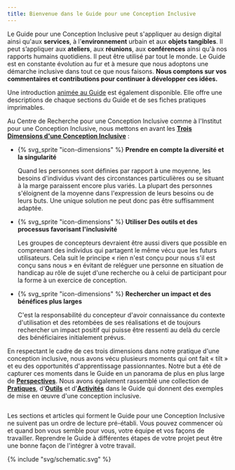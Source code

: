 ```yaml
---
title: Bienvenue dans le Guide pour une Conception Inclusive
---
```


Le Guide pour une Conception Inclusive peut s'appliquer au design digital ainsi qu'aux **services**, à
l'**environnement** urbain et aux **objets tangibles**. Il peut s’appliquer aux **ateliers**, aux **réunions**, aux
**conférences** ainsi qu'à nos rapports humains quotidiens. Il peut être utilisé par tout le monde. Le Guide est en
constante évolution au fur et à mesure que nous adoptons une démarche inclusive dans tout ce que nous faisons.
**Nous comptons sur vos commentaires et contributions pour continuer à développer ces idées.**

Une introduction [animée au Guide](https://www.youtube.com/watch?v=ESyrapafICE) est également disponible. Elle offre une
descriptions de chaque sections du Guide et de ses fiches pratiques imprimables.

<div class="idg-highlight-section" id="idg-index-dimensions-list">

Au Centre de Recherche pour une Conception  Inclusive comme à l'Institut pour une Conception  Inclusive, nous mettons en
avant les [**Trois Dimensions d'une Conception Inclusive**](http://idrc.ocadu.ca/about-the-idrc/49-resources/online-resources/articles-and-papers/443-whatisinclusivedesign)
:

* {% svg_sprite "icon-dimensions" %} **Prendre en compte la diversité et la singularité**

  Quand les personnes sont définies par rapport à une moyenne, les besoins d'individus vivant des circonstances
  particulières ou se situant à la marge paraissent encore plus variés. La plupart des personnes s'éloignent de la
  moyenne dans l'expression de leurs besoins ou de leurs buts. Une unique solution ne peut donc pas être suffisamment
  adaptée.

* {% svg_sprite "icon-dimensions" %} **Utiliser Des outils et des processus favorisant l'inclusivité**

  Les groupes de concepteurs devraient être aussi divers que possible en comprenant des individus qui partagent le même
  vécu que les futurs utilisateurs. Cela suit le principe « rien n'est conçu pour nous s'il est conçu sans nous » en
  évitant de reléguer une personne en situation de handicap au rôle de sujet d'une recherche ou à celui de participant
  pour la forme à un exercice de conception.

* {% svg_sprite "icon-dimensions" %} **Rechercher un impact et des bénéfices plus larges**

  C'est la responsabilité du concepteur d'avoir connaissance du contexte d'utilisation et des retombées de ses
  réalisations et de toujours rechercher un impact positif qui puisse être ressenti au delà du cercle des bénéficiaires
  initialement prévus.

</div>

En respectant le cadre de ces trois dimensions dans notre pratique d'une conception inclusive, nous avons vécu plusieurs
moments qui ont fait « tilt » et eu des opportunités d'apprentissage passionnantes. Notre but a été de capturer ces
moments dans le Guide en un panorama de plus en plus large de [**Perspectives**](./perspectives). Nous avons également
rassemblé une collection de [**Pratiques**](./pratiques), d'[**Outils**](./outils) et d'[**Activités**](./activites)
dans le Guide qui donnent des exemples de mise en œuvre d'une conception inclusive.

<div class="idg-highlight-section row">
  <div class="small-12 medium-6 large-8 column">

  Les sections et articles qui forment le Guide pour une Conception Inclusive ne suivent pas un ordre de lecture
  pré-établi. Vous pouvez commencer où et quand bon vous semble pour vous, votre équipe et vos façons de travailler.
  Reprendre le Guide à différentes étapes de votre projet peut être une bonne façon de l'intégrer à votre travail.

  </div>
  <div class="small-12 medium-6 large-4 column"> {% include "svg/schematic.svg" %} </div>
</div>
